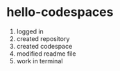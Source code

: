 # hello-codespaces

1. logged in
2. created repository
3. created codespace
4. modified readme file
5. work in terminal